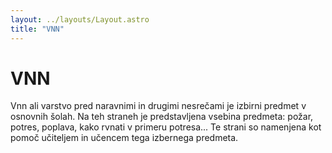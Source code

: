```yaml
---
layout: ../layouts/Layout.astro
title: "VNN"
---
```


# VNN

Vnn ali varstvo pred naravnimi in drugimi nesrečami je izbirni predmet v osnovnih šolah. Na teh straneh je predstavljena vsebina predmeta: požar, potres, poplava, kako rvnati v primeru potresa... Te strani so namenjena kot pomoč učiteljem in učencem tega izbernega predmeta.
